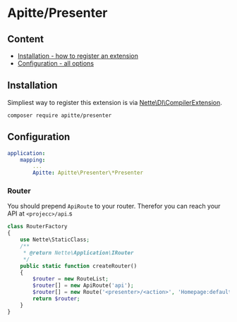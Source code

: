 # Apitte/Presenter

## Content

- [Installation - how to register an extension](#installation)
- [Configuration - all options](#configuration)

## Installation

Simpliest way to register this extension is via [Nette\DI\CompilerExtension](https://api.nette.org/2.4/Nette.DI.CompilerExtension.html).

```
composer require apitte/presenter
```

## Configuration

```yaml
application:
	mapping:
		...
		Apitte: Apitte\Presenter\*Presenter
```

### Router

You should prepend `ApiRoute` to your router. Therefor you can reach your API at `<projecc>/api`.s

```php
class RouterFactory
{
	use Nette\StaticClass;
	/**
	 * @return Nette\Application\IRouter
	 */
	public static function createRouter()
	{
		$router = new RouteList;
		$router[] = new ApiRoute('api');
		$router[] = new Route('<presenter>/<action>', 'Homepage:default');
		return $router;
	}
}
```
